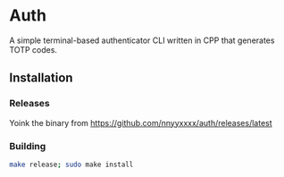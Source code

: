 # Auth

A simple terminal-based authenticator CLI written in CPP that generates TOTP codes.

## Installation

### Releases

Yoink the binary from https://github.com/nnyyxxxx/auth/releases/latest

### Building

```bash
make release; sudo make install
```
